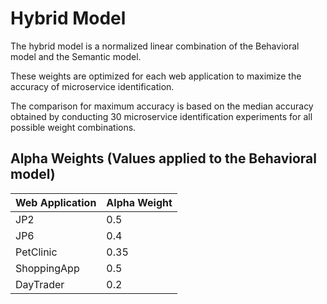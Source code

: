# Hybrid Model

The hybrid model is a normalized linear combination of the Behavioral model and the Semantic model.

These weights are optimized for each web application to maximize the accuracy of microservice identification.

The comparison for maximum accuracy is based on the median 
accuracy obtained by conducting 30 microservice identification experiments for all possible weight combinations.

## Alpha Weights (Values applied to the Behavioral model)

| Web Application | Alpha Weight |
|------------------|--------------|
| JP2             | 0.5          |
| JP6             | 0.4          |
| PetClinic       | 0.35         |
| ShoppingApp     | 0.5          |
| DayTrader       | 0.2          |
